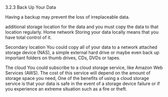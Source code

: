 3.2.3 Back Up Your Data

Having a backup may prevent the loss of irreplaceable data.

additional storage location for the data and you must copy the data to that location regularly.
Home network
Storing your data locally means that you have total control of it.

Secondary location
You could copy all of your data to a network attached storage device (NAS), a simple external hard drive or maybe even back up important folders on thumb drives, CDs, DVDs or tapes.

The cloud
You could subscribe to a cloud storage service, like Amazon Web Services (AWS). The cost of this service will depend on the amount of storage space you need,
One of the benefits of using a cloud storage service is that your data is safe in the event of a storage device failure or if you experience an extreme situation such as a fire or theft.
